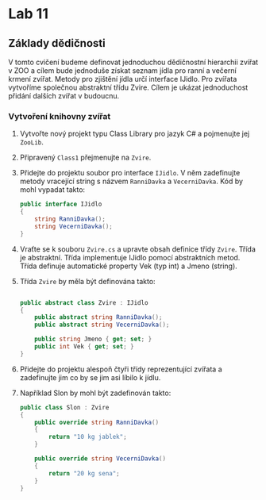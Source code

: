 # Lab 11

## Základy dědičnosti

V tomto cvičení budeme definovat jednoduchou dědičnostní hierarchii zvířat v ZOO a cílem bude jednoduše získat seznam jídla pro ranní a večerní krmení zvířat.
Metody pro zjištění jídla určí interface IJidlo. Pro zvířata vytvoříme společnou abstraktní třídu Zvire.
Cílem je ukázat jednoduchost přidání dalších zvířat v budoucnu.

### Vytvoření knihovny zvířat

1. Vytvořte nový projekt typu Class Library pro jazyk C# a pojmenujte jej `ZooLib`.
1. Připravený `Class1` přejmenujte na `Zvire`.
1. Přidejte do projektu soubor pro interface `IJidlo`. V něm zadefinujte metody vracející string s názvem `RanniDavka` a `VecerniDavka`. Kód by mohl vypadat takto:

    ```csharp
    public interface IJidlo
    {
        string RanniDavka();
        string VecerniDavka();
    }
    ```

1. Vraťte se k souboru `Zvire.cs` a upravte obsah definice třídy `Zvire`. Třída je abstraktní. Třída implementuje IJidlo pomocí abstraktních metod. Třída definuje automatické property Vek (typ int) a Jmeno (string).
1. Třída `Zvire` by měla být definována takto:

    ```csharp

    public abstract class Zvire : IJidlo
    {
        public abstract string RanniDavka();
        public abstract string VecerniDavka();

        public string Jmeno { get; set; }
        public int Vek { get; set; }
    }
    ```

1. Přidejte do projektu alespoň čtyři třídy reprezentující zvířata a zadefinujte jim co by se jim asi líbilo k jídlu.
1. Například Slon by mohl být zadefinován takto:

    ```csharp
    public class Slon : Zvire
    {
        public override string RanniDavka()
        {
            return "10 kg jablek";
        }

        public override string VecerniDavka()
        {
            return "20 kg sena";
        }
    }
    ```

